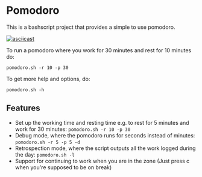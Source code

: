 # Pomodoro

This is a bashscript project that provides a simple to use pomodoro.

[![asciicast](https://asciinema.org/a/291141.svg)](https://asciinema.org/a/291141)

To run a pomodoro where you work for 30 minutes and rest for 10 minutes
do:

```
pomodoro.sh -r 10 -p 30
```

To get more help and options, do:

```
pomodoro.sh -h
```

## Features

- Set up the working time and resting time e.g. to rest for 5 minutes
  and work for 30 minutes: `pomodoro.sh -r 10 -p 30`
- Debug mode, where the pomodoro runs for seconds instead of minutes:
  `pomodoro.sh -r 5 -p 5 -d`
- Retrospection mode, where the script outputs all the work logged
  during the day: `pomodoro.sh -l`
- Support for continuing to work when you are in the zone (Just press c
  when you're supposed to be on break)
